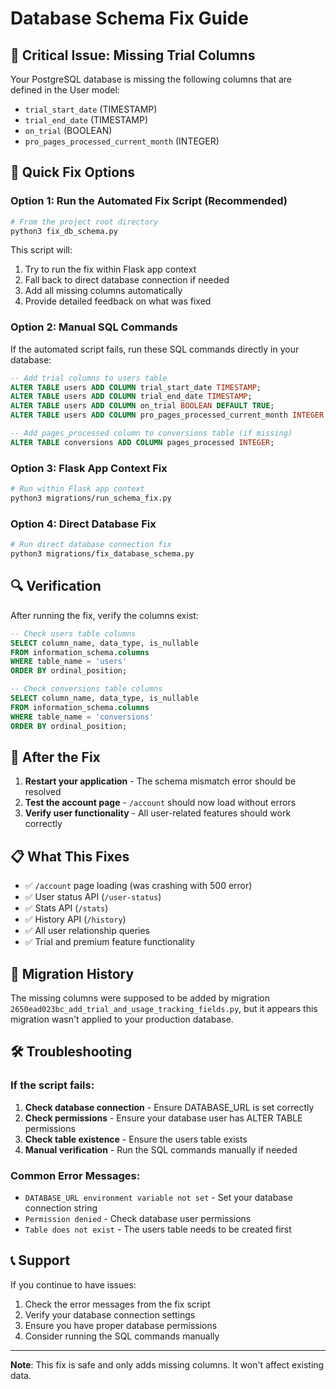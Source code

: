 # Database Schema Fix Guide

## 🚨 Critical Issue: Missing Trial Columns

Your PostgreSQL database is missing the following columns that are defined in the User model:

- `trial_start_date` (TIMESTAMP)
- `trial_end_date` (TIMESTAMP) 
- `on_trial` (BOOLEAN)
- `pro_pages_processed_current_month` (INTEGER)

## 🔧 Quick Fix Options

### Option 1: Run the Automated Fix Script (Recommended)

```bash
# From the project root directory
python3 fix_db_schema.py
```

This script will:
1. Try to run the fix within Flask app context
2. Fall back to direct database connection if needed
3. Add all missing columns automatically
4. Provide detailed feedback on what was fixed

### Option 2: Manual SQL Commands

If the automated script fails, run these SQL commands directly in your database:

```sql
-- Add trial columns to users table
ALTER TABLE users ADD COLUMN trial_start_date TIMESTAMP;
ALTER TABLE users ADD COLUMN trial_end_date TIMESTAMP;
ALTER TABLE users ADD COLUMN on_trial BOOLEAN DEFAULT TRUE;
ALTER TABLE users ADD COLUMN pro_pages_processed_current_month INTEGER DEFAULT 0;

-- Add pages_processed column to conversions table (if missing)
ALTER TABLE conversions ADD COLUMN pages_processed INTEGER;
```

### Option 3: Flask App Context Fix

```bash
# Run within Flask app context
python3 migrations/run_schema_fix.py
```

### Option 4: Direct Database Fix

```bash
# Run direct database connection fix
python3 migrations/fix_database_schema.py
```

## 🔍 Verification

After running the fix, verify the columns exist:

```sql
-- Check users table columns
SELECT column_name, data_type, is_nullable 
FROM information_schema.columns 
WHERE table_name = 'users' 
ORDER BY ordinal_position;

-- Check conversions table columns
SELECT column_name, data_type, is_nullable 
FROM information_schema.columns 
WHERE table_name = 'conversions' 
ORDER BY ordinal_position;
```

## 🚀 After the Fix

1. **Restart your application** - The schema mismatch error should be resolved
2. **Test the account page** - `/account` should now load without errors
3. **Verify user functionality** - All user-related features should work correctly

## 📋 What This Fixes

- ✅ `/account` page loading (was crashing with 500 error)
- ✅ User status API (`/user-status`)
- ✅ Stats API (`/stats`) 
- ✅ History API (`/history`)
- ✅ All user relationship queries
- ✅ Trial and premium feature functionality

## 🔄 Migration History

The missing columns were supposed to be added by migration `2650ead023bc_add_trial_and_usage_tracking_fields.py`, but it appears this migration wasn't applied to your production database.

## 🛠️ Troubleshooting

### If the script fails:

1. **Check database connection** - Ensure DATABASE_URL is set correctly
2. **Check permissions** - Ensure your database user has ALTER TABLE permissions
3. **Check table existence** - Ensure the users table exists
4. **Manual verification** - Run the SQL commands manually if needed

### Common Error Messages:

- `DATABASE_URL environment variable not set` - Set your database connection string
- `Permission denied` - Check database user permissions
- `Table does not exist` - The users table needs to be created first

## 📞 Support

If you continue to have issues:

1. Check the error messages from the fix script
2. Verify your database connection settings
3. Ensure you have proper database permissions
4. Consider running the SQL commands manually

---

**Note**: This fix is safe and only adds missing columns. It won't affect existing data. 